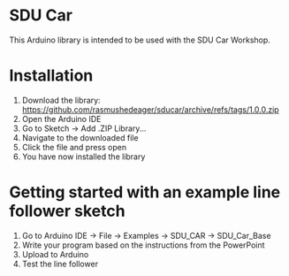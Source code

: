 # SDU Car
This Arduino library is intended to be used with the SDU Car Workshop.

# Installation

1. Download the library: https://github.com/rasmushedeager/sducar/archive/refs/tags/1.0.0.zip
3. Open the Arduino IDE
4. Go to Sketch -> Add .ZIP Library...
5. Navigate to the downloaded file
6. Click the file and press open
7. You have now installed the library

# Getting started with an example line follower sketch

1. Go to Arduino IDE -> File -> Examples -> SDU_CAR -> SDU_Car_Base
2. Write your program based on the instructions from the PowerPoint
3. Upload to Arduino
4. Test the line follower
